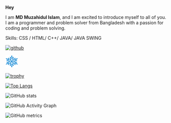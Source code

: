 

****Hey**** 

I am **MD Muzahidul Islam**, and I am excited to introduce myself to all of you. I am a programmer and problem solver from Bangladesh with a passion for coding and problem solving.


Skills: CSS / HTML/ C++/ JAVA/ JAVA SWING

[<img src='https://cdn.jsdelivr.net/npm/simple-icons@3.0.1/icons/github.svg' alt='github' height='40'>](https://github.com/MUZAHID0408)  

<a href='https://archiveprogram.github.com/'><img src='https://raw.githubusercontent.com/acervenky/animated-github-badges/master/assets/acbadge.gif' width='40' height='40'></a> 

[![trophy](https://github-profile-trophy.vercel.app/?username=MUZAHID0408)](https://github.com/ryo-ma/github-profile-trophy)

[![Top Langs](https://github-readme-stats.vercel.app/api/top-langs/?username=MUZAHID0408)](https://github.com/anuraghazra/github-readme-stats)

![GitHub stats](https://github-readme-stats.vercel.app/api?username=MUZAHID0408&show_icons=true)  

![GitHub Activity Graph](https://activity-graph.herokuapp.com/graph?username=MUZAHID0408)  

![GitHub metrics](https://metrics.lecoq.io/MUZAHID0408)  


